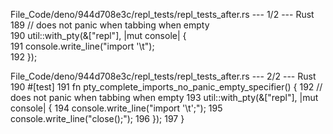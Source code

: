 File_Code/deno/944d708e3c/repl_tests/repl_tests_after.rs --- 1/2 --- Rust
189   // does not panic when tabbing when empty                                                                                                                
190   util::with_pty(&["repl"], |mut console| {                                                                                                                
191     console.write_line("import '\t");                                                                                                                      
192   });                                                                                                                                                      

File_Code/deno/944d708e3c/repl_tests/repl_tests_after.rs --- 2/2 --- Rust
                                                                                                                                                             190 #[test]
                                                                                                                                                             191 fn pty_complete_imports_no_panic_empty_specifier() {
                                                                                                                                                             192   // does not panic when tabbing when empty
                                                                                                                                                             193   util::with_pty(&["repl"], |mut console| {
                                                                                                                                                             194     console.write_line("import '\t';");
                                                                                                                                                             195     console.write_line("close();");
                                                                                                                                                             196   });
                                                                                                                                                             197 }

